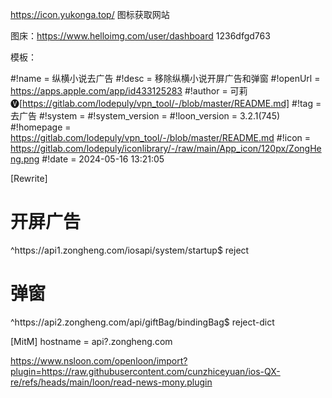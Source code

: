 https://icon.yukonga.top/
图标获取网站

图床：https://www.helloimg.com/user/dashboard
1236dfgd763

模板：


#!name = 纵横小说去广告
#!desc = 移除纵横小说开屏广告和弹窗
#!openUrl = https://apps.apple.com/app/id433125283
#!author = 可莉🅥[https://gitlab.com/lodepuly/vpn_tool/-/blob/master/README.md]
#!tag = 去广告
#!system = 
#!system_version = 
#!loon_version = 3.2.1(745)
#!homepage = https://gitlab.com/lodepuly/vpn_tool/-/blob/master/README.md
#!icon = https://gitlab.com/lodepuly/iconlibrary/-/raw/main/App_icon/120px/ZongHeng.png
#!date = 2024-05-16 13:21:05

[Rewrite]
# 开屏广告
^https:\/\/api1\.zongheng\.com\/iosapi\/system\/startup$ reject
# 弹窗
^https:\/\/api2\.zongheng\.com\/api\/giftBag\/bindingBag$ reject-dict

[MitM]
hostname = api?.zongheng.com







https://www.nsloon.com/openloon/import?plugin=https://raw.githubusercontent.com/cunzhiceyuan/ios-QX-re/refs/heads/main/loon/read-news-mony.plugin

